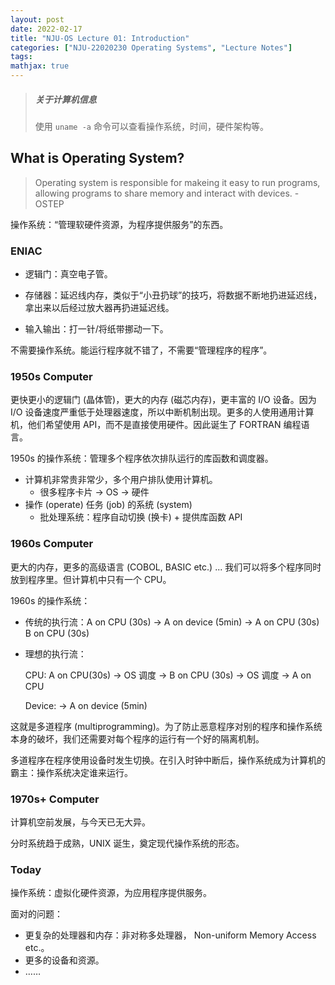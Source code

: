 ```yaml
---
layout: post
date: 2022-02-17
title: "NJU-OS Lecture 01: Introduction"
categories: ["NJU-22020230 Operating Systems", "Lecture Notes"]
tags: 
mathjax: true
---
```


> ##### 关于计算机信息
>
> 使用 `uname -a` 命令可以查看操作系统，时间，硬件架构等。

<!-- more -->

## What is Operating System?

> Operating system is responsible for makeing it easy to run programs, allowing programs to share memory and interact with devices.  - OSTEP

操作系统：“管理软硬件资源，为程序提供服务”的东西。

### ENIAC

* 逻辑门：真空电子管。

* 存储器：延迟线内存，类似于“小丑扔球”的技巧，将数据不断地扔进延迟线，拿出来以后经过放大器再扔进延迟线。

* 输入输出：打一针/将纸带挪动一下。

不需要操作系统。能运行程序就不错了，不需要“管理程序的程序”。

### 1950s Computer

更快更小的逻辑门 (晶体管)，更大的内存 (磁芯内存)，更丰富的 I/O 设备。因为 I/O 设备速度严重低于处理器速度，所以中断机制出现。更多的人使用通用计算机，他们希望使用 API，而不是直接使用硬件。因此诞生了 FORTRAN 编程语言。

1950s 的操作系统：管理多个程序依次排队运行的库函数和调度器。

* 计算机非常贵非常少，多个用户排队使用计算机。
    * 很多程序卡片 $\rightarrow$ OS $\rightarrow$ 硬件
* 操作 (operate) 任务 (job) 的系统 (system)
    * 批处理系统：程序自动切换 (换卡) + 提供库函数 API

### 1960s Computer

更大的内存，更多的高级语言 (COBOL, BASIC etc.) ... 我们可以将多个程序同时放到程序里。但计算机中只有一个 CPU。

1960s 的操作系统：

* 传统的执行流：A on CPU (30s) $\rightarrow$ A on device (5min) $\rightarrow$ A on CPU (30s) B on CPU (30s)

* 理想的执行流：

    CPU: 		A on CPU(30s) $\rightarrow$ OS 调度 $\rightarrow$ B on CPU (30s) 		$\rightarrow$ OS 调度 $\rightarrow$ A on CPU

    Device:						                       	$\rightarrow$ A on device (5min)

这就是多道程序 (multiprogramming)。为了防止恶意程序对别的程序和操作系统本身的破坏，我们还需要对每个程序的运行有一个好的隔离机制。

多道程序在程序使用设备时发生切换。在引入时钟中断后，操作系统成为计算机的霸主：操作系统决定谁来运行。

### 1970s+ Computer

计算机空前发展，与今天已无大异。

分时系统趋于成熟，UNIX 诞生，奠定现代操作系统的形态。

### Today

操作系统：虚拟化硬件资源，为应用程序提供服务。

面对的问题：

* 更复杂的处理器和内存：非对称多处理器， Non-uniform Memory Access etc.。
* 更多的设备和资源。
* ……

